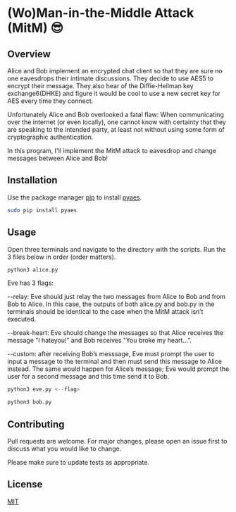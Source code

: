 # (Wo)Man-in-the-Middle Attack (MitM) 😎

## Overview

Alice and Bob implement an encrypted chat client so that
they are sure no one eavesdrops their intimate discussions. 
They decide to use AES5 to encrypt their message.
They also hear of the Diffie-Hellman key exchange6(DHKE) and figure it would be cool
to use a new secret key for AES every time they connect.

Unfortunately Alice and Bob overlooked a fatal flaw: When communicating over the internet (or even locally), 
one cannot know with certainty that they are speaking to the intended
party, at least not without using some form of cryptographic authentication. 

In this program, I'll implement the MitM attack to eavesdrop and change messages between Alice and Bob!

## Installation

Use the package manager [pip](https://pip.pypa.io/en/stable/) to install [pyaes](https://pypi.org/project/pyaes/).

```bash
sudo pip install pyaes
```

## Usage

Open three terminals and navigate to the directory with the scripts. 
Run the 3 files below in order (order matters).

```python
python3 alice.py 
```
Eve has 3 flags:

--relay: Eve should just relay the two messages from Alice to Bob 
and from Bob to Alice. In this case, the outputs of both alice.py and bob.py 
in the terminals should be identical to the case when the MitM attack isn’t executed. 

--break-heart:  Eve should change the messages so that Alice receives 
the message ”I hateyou!” and Bob receives ”You broke my heart...”. 

--custom: after receiving Bob’s messsage, Eve must prompt the user 
to input a message to the terminal and then must send this message 
to Alice instead. The same would happen for Alice’s message; 
Eve would prompt the user for a second message and this time send it to Bob.

```python
python3 eve.py <--flag>
```

```python
python3 bob.py 
```

## Contributing

Pull requests are welcome. For major changes, please open an issue first
to discuss what you would like to change.

Please make sure to update tests as appropriate.

## License

[MIT](https://choosealicense.com/licenses/mit/)
